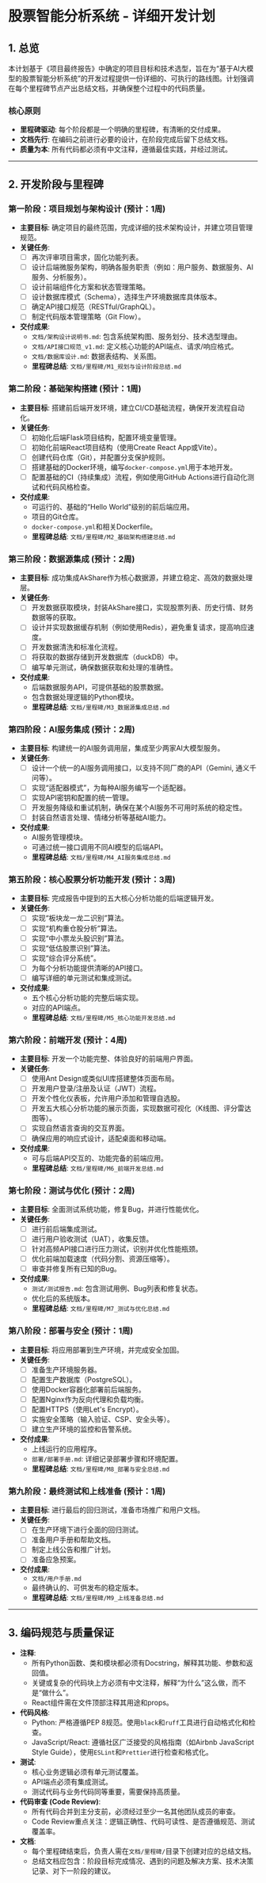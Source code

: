 # 股票智能分析系统 - 详细开发计划

## 1. 总览

本计划基于《项目最终报告》中确定的项目目标和技术选型，旨在为“基于AI大模型的股票智能分析系统”的开发过程提供一份详细的、可执行的路线图。计划强调在每个里程碑节点产出总结文档，并确保整个过程中的代码质量。

### 核心原则
- **里程碑驱动**: 每个阶段都是一个明确的里程碑，有清晰的交付成果。
- **文档先行**: 在编码之前进行必要的设计，在阶段完成后留下总结文档。
- **质量为本**: 所有代码都必须有中文注释，遵循最佳实践，并经过测试。

---

## 2. 开发阶段与里程碑

### 第一阶段：项目规划与架构设计 (预计：1周)

- **主要目标**: 确定项目的最终范围，完成详细的技术架构设计，并建立项目管理规范。
- **关键任务**:
    - [ ] 再次评审项目需求，固化功能列表。
    - [ ] 设计后端微服务架构，明确各服务职责（例如：用户服务、数据服务、AI服务、分析服务）。
    - [ ] 设计前端组件化方案和状态管理策略。
    - [ ] 设计数据库模式（Schema），选择生产环境数据库具体版本。
    - [ ] 确定API接口规范（RESTful/GraphQL）。
    - [ ] 制定代码版本管理策略（Git Flow）。
- **交付成果**:
    - `文档/架构设计说明书.md`: 包含系统架构图、服务划分、技术选型理由。
    - `文档/API接口规范_v1.md`: 定义核心功能的API端点、请求/响应格式。
    - `文档/数据库设计.md`: 数据表结构、关系图。
    - **里程碑总结**: `文档/里程碑/M1_规划与设计阶段总结.md`

### 第二阶段：基础架构搭建 (预计：1周)

- **主要目标**: 搭建前后端开发环境，建立CI/CD基础流程，确保开发流程自动化。
- **关键任务**:
    - [ ] 初始化后端Flask项目结构，配置环境变量管理。
    - [ ] 初始化前端React项目结构（使用Create React App或Vite）。
    - [ ] 创建代码仓库（Git），并配置分支保护规则。
    - [ ] 搭建基础的Docker环境，编写`docker-compose.yml`用于本地开发。
    - [ ] 配置基础的CI（持续集成）流程，例如使用GitHub Actions进行自动化测试和代码风格检查。
- **交付成果**:
    - 可运行的、基础的“Hello World”级别的前后端应用。
    - 项目的Git仓库。
    - `docker-compose.yml`和相关Dockerfile。
    - **里程碑总结**: `文档/里程碑/M2_基础架构搭建总结.md`

### 第三阶段：数据源集成 (预计：2周)

- **主要目标**: 成功集成AkShare作为核心数据源，并建立稳定、高效的数据处理层。
- **关键任务**:
    - [ ] 开发数据获取模块，封装AkShare接口，实现股票列表、历史行情、财务数据等的获取。
    - [ ] 设计并实现数据缓存机制（例如使用Redis），避免重复请求，提高响应速度。
    - [ ] 开发数据清洗和标准化流程。
    - [ ] 将获取的数据存储到开发数据库（duckDB）中。
    - [ ] 编写单元测试，确保数据获取和处理的准确性。
- **交付成果**:
    - 后端数据服务API，可提供基础的股票数据。
    - 包含数据处理逻辑的Python模块。
    - **里程碑总结**: `文档/里程碑/M3_数据源集成总结.md`

### 第四阶段：AI服务集成 (预计：2周)

- **主要目标**: 构建统一的AI服务调用层，集成至少两家AI大模型服务。
- **关键任务**:
    - [ ] 设计一个统一的AI服务调用接口，以支持不同厂商的API（Gemini, 通义千问等）。
    - [ ] 实现“适配器模式”，为每种AI服务编写一个适配器。
    - [ ] 实现API密钥和配置的统一管理。
    - [ ] 开发服务降级和重试机制，确保在某个AI服务不可用时系统的稳定性。
    - [ ] 封装自然语言处理、情绪分析等基础AI能力。
- **交付成果**:
    - AI服务管理模块。
    - 可通过统一接口调用不同AI模型的后端API。
    - **里程碑总结**: `文档/里程碑/M4_AI服务集成总结.md`

### 第五阶段：核心股票分析功能开发 (预计：3周)

- **主要目标**: 完成报告中提到的五大核心分析功能的后端逻辑开发。
- **关键任务**:
    - [ ] 实现“板块龙一龙二识别”算法。
    - [ ] 实现“机构重仓股分析”算法。
    - [ ] 实现“中小票龙头股识别”算法。
    - [ ] 实现“低估股票识别”算法。
    - [ ] 实现“综合评分系统”。
    - [ ] 为每个分析功能提供清晰的API接口。
    - [ ] 编写详细的单元测试和集成测试。
- **交付成果**:
    - 五个核心分析功能的完整后端实现。
    - 对应的API端点。
    - **里程碑总结**: `文档/里程碑/M5_核心功能开发总结.md`

### 第六阶段：前端开发 (预计：4周)

- **主要目标**: 开发一个功能完整、体验良好的前端用户界面。
- **关键任务**:
    - [ ] 使用Ant Design或类似UI库搭建整体页面布局。
    - [ ] 开发用户登录/注册及认证（JWT）流程。
    - [ ] 开发个性化仪表板，允许用户添加和管理自选股。
    - [ ] 开发五大核心分析功能的展示页面，实现数据可视化（K线图、评分雷达图等）。
    - [ ] 实现自然语言查询的交互界面。
    - [ ] 确保应用的响应式设计，适配桌面和移动端。
- **交付成果**:
    - 可与后端API交互的、功能完备的前端应用。
    - **里程碑总结**: `文档/里程碑/M6_前端开发总结.md`

### 第七阶段：测试与优化 (预计：2周)

- **主要目标**: 全面测试系统功能，修复Bug，并进行性能优化。
- **关键任务**:
    - [ ] 进行前后端集成测试。
    - [ ] 进行用户验收测试（UAT），收集反馈。
    - [ ] 针对高频API接口进行压力测试，识别并优化性能瓶颈。
    - [ ] 优化前端加载速度（代码分割、资源压缩等）。
    - [ ] 审查并修复所有已知的Bug。
- **交付成果**:
    - `测试/测试报告.md`: 包含测试用例、Bug列表和修复状态。
    - 优化后的系统版本。
    - **里程碑总结**: `文档/里程碑/M7_测试与优化总结.md`

### 第八阶段：部署与安全 (预计：1周)

- **主要目标**: 将应用部署到生产环境，并完成安全加固。
- **关键任务**:
    - [ ] 准备生产环境服务器。
    - [ ] 配置生产数据库（PostgreSQL）。
    - [ ] 使用Docker容器化部署前后端服务。
    - [ ] 配置Nginx作为反向代理和负载均衡。
    - [ ] 配置HTTPS（使用Let's Encrypt）。
    - [ ] 实施安全策略（输入验证、CSP、安全头等）。
    - [ ] 建立生产环境的监控和告警系统。
- **交付成果**:
    - 上线运行的应用程序。
    - `部署/部署手册.md`: 详细记录部署步骤和环境配置。
    - **里程碑总结**: `文档/里程碑/M8_部署与安全总结.md`

### 第九阶段：最终测试和上线准备 (预计：1周)

- **主要目标**: 进行最后的回归测试，准备市场推广和用户文档。
- **关键任务**:
    - [ ] 在生产环境下进行全面的回归测试。
    - [ ] 准备用户手册和帮助文档。
    - [ ] 制定上线公告和推广计划。
    - [ ] 准备应急预案。
- **交付成果**:
    - `文档/用户手册.md`
    - 最终确认的、可供发布的稳定版本。
    - **里程碑总结**: `文档/里程碑/M9_上线准备总结.md`

---

## 3. 编码规范与质量保证

- **注释**:
    - 所有Python函数、类和模块都必须有Docstring，解释其功能、参数和返回值。
    - 关键或复杂的代码块上方必须有中文注释，解释“为什么”这么做，而不是“做什么”。
    - React组件需在文件顶部注释其用途和props。
- **代码风格**:
    - Python: 严格遵循PEP 8规范。使用`black`和`ruff`工具进行自动格式化和检查。
    - JavaScript/React: 遵循社区广泛接受的风格指南（如Airbnb JavaScript Style Guide），使用`ESLint`和`Prettier`进行检查和格式化。
- **测试**:
    - 核心业务逻辑必须有单元测试覆盖。
    - API端点必须有集成测试。
    - 测试代码与业务代码同等重要，需要保持高质量。
- **代码审查 (Code Review)**:
    - 所有代码合并到主分支前，必须经过至少一名其他团队成员的审查。
    - Code Review重点关注：逻辑正确性、代码可读性、是否遵循规范、测试覆盖率。
- **文档**:
    - 每个里程碑结束后，负责人需在`文档/里程碑/`目录下创建对应的总结文档。
    - 总结文档应包含：阶段目标完成情况、遇到的问题及解决方案、技术决策记录、对下一阶段的建议。
